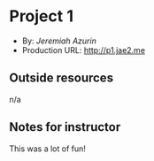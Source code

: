 # Project 1
+ By: *Jeremiah Azurin*
+ Production URL: <http://p1.jae2.me>

## Outside resources
n/a

## Notes for instructor
This was a lot of fun!
